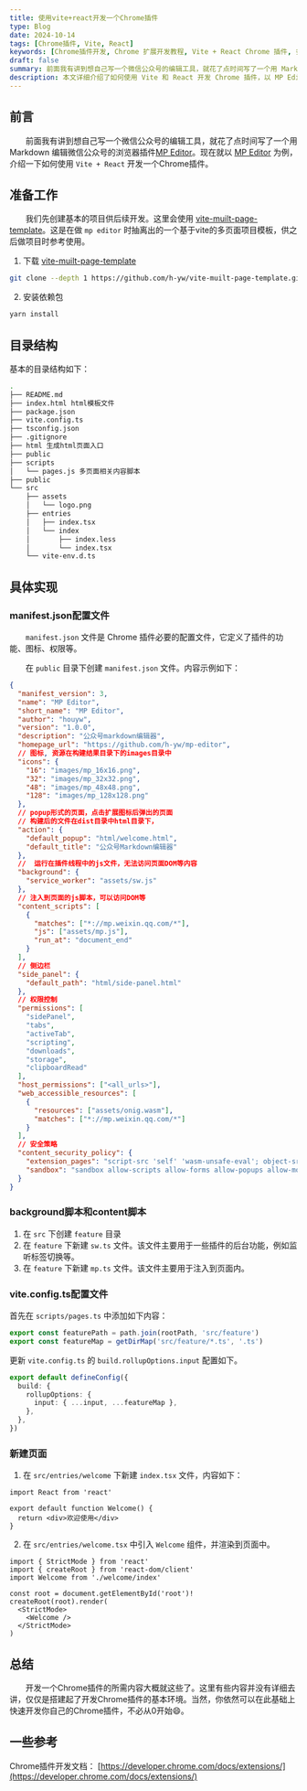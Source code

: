 ```yaml
---
title: 使用vite+react开发一个Chrome插件
type: Blog
date: 2024-10-14
tags: [Chrome插件, Vite, React]
keywords: [Chrome插件开发, Chrome 扩展开发教程, Vite + React Chrome 插件, 多页面 Vite 项目]
draft: false
summary: 前面我有讲到想自己写一个微信公众号的编辑工具，就花了点时间写了一个用 Markdown 编辑微信公众号的浏览器插件 MP Editor。现在就以 MP Editor 为例，介绍一下如何使用 Vite + React 开发一个Chrome插件。
description: 本文详细介绍了如何使用 Vite 和 React 开发 Chrome 插件，以 MP Editor 为例，讲解从初始化项目到配置 manifest.json 文件的完整流程。你将学会搭建多页面结构、编写 background 和 content 脚本、实现基本页面交互。文中提供了完整的代码示例和目录结构，让你无需从零开始即可高效开发属于自己的 Chrome 扩展插件。
---
```

## 前言

&emsp;&emsp;前面我有讲到想自己写一个微信公众号的编辑工具，就花了点时间写了一个用 Markdown 编辑微信公众号的浏览器插件[MP Editor](https://github.com/h-yw/mp-editor)。现在就以 [MP Editor](https://github.com/h-yw/mp-editor) 为例，介绍一下如何使用 `Vite + React` 开发一个Chrome插件。

<TOCInline toc={props.toc} exclude="Overview" toHeading={3} />

## 准备工作

&emsp;&emsp;我们先创建基本的项目供后续开发。这里会使用 [vite-muilt-page-template](https://github.com/h-yw/vite-muilt-page-template.git)。这是在做 `mp editor` 时抽离出的一个基于vite的多页面项目模板，供之后做项目时参考使用。

1. 下载 [vite-muilt-page-template](https://github.com/h-yw/vite-muilt-page-template.git)

```bash
git clone --depth 1 https://github.com/h-yw/vite-muilt-page-template.git  chrome-extension-template
```

2. 安装依赖包

```bash
yarn install
```

## 目录结构

基本的目录结构如下：

```bash
.
├── README.md
├── index.html html模板文件
├── package.json
├── vite.config.ts
├── tsconfig.json
├── .gitignore
├── html 生成html页面入口
├── public
├── scripts
│   └── pages.js 多页面相关内容脚本
├── public
└── src
    ├── assets
    │   └── logo.png
    ├── entries
    │   ├── index.tsx
    │   └── index
    │       ├── index.less
    │       └── index.tsx
    └── vite-env.d.ts

```

## 具体实现

### manifest.json配置文件

&emsp;&emsp;`manifest.json` 文件是 Chrome 插件必要的配置文件，它定义了插件的功能、图标、权限等。

&emsp;&emsp;在 `public` 目录下创建 `manifest.json` 文件。内容示例如下：

```json
{
  "manifest_version": 3,
  "name": "MP Editor",
  "short_name": "MP Editor",
  "author": "houyw",
  "version": "1.0.0",
  "description": "公众号markdown编辑器",
  "homepage_url": "https://github.com/h-yw/mp-editor",
  // 图标, 资源在构建结果目录下的images目录中
  "icons": {
    "16": "images/mp_16x16.png",
    "32": "images/mp_32x32.png",
    "48": "images/mp_48x48.png",
    "128": "images/mp_128x128.png"
  },
  // popup形式的页面，点击扩展图标后弹出的页面
  // 构建后的文件在dist目录中html目录下，
  "action": {
    "default_popup": "html/welcome.html",
    "default_title": "公众号Markdown编辑器"
  },
  //  运行在插件线程中的js文件，无法访问页面DOM等内容
  "background": {
    "service_worker": "assets/sw.js"
  },
  // 注入到页面的js脚本，可以访问DOM等
  "content_scripts": [
    {
      "matches": ["*://mp.weixin.qq.com/*"],
      "js": ["assets/mp.js"],
      "run_at": "document_end"
    }
  ],
  // 侧边栏
  "side_panel": {
    "default_path": "html/side-panel.html"
  },
  // 权限控制
  "permissions": [
    "sidePanel",
    "tabs",
    "activeTab",
    "scripting",
    "downloads",
    "storage",
    "clipboardRead"
  ],
  "host_permissions": ["<all_urls>"],
  "web_accessible_resources": [
    {
      "resources": ["assets/onig.wasm"],
      "matches": ["*://mp.weixin.qq.com/*"]
    }
  ],
  // 安全策略
  "content_security_policy": {
    "extension_pages": "script-src 'self' 'wasm-unsafe-eval'; object-src 'self';",
    "sandbox": "sandbox allow-scripts allow-forms allow-popups allow-modals; script-src 'self' 'unsafe-inline' 'unsafe-eval'; child-src 'self';"
  }
}
```

### background脚本和content脚本

1. 在 `src` 下创建 `feature` 目录
2. 在 `feature` 下新建 `sw.ts` 文件。该文件主要用于一些插件的后台功能，例如监听标签切换等。
3. 在 `feature` 下新建 `mp.ts` 文件。该文件主要用于注入到页面内。

### vite.config.ts配置文件

首先在 `scripts/pages.ts` 中添加如下内容：

```ts
export const featurePath = path.join(rootPath, 'src/feature')
export const featureMap = getDirMap('src/feature/*.ts', '.ts')
```

更新 `vite.config.ts` 的 `build.rollupOptions.input` 配置如下。

```ts
export default defineConfig({
  build: {
    rollupOptions: {
      input: { ...input, ...featureMap },
    },
  },
})
```

### 新建页面

1. 在 `src/entries/welcome` 下新建 `index.tsx` 文件，内容如下：

```tsx
import React from 'react'

export default function Welcome() {
  return <div>欢迎使用</div>
}
```

2. 在 `src/entries/welcome.tsx` 中引入 `Welcome` 组件，并渲染到页面中。

```tsx
import { StrictMode } from 'react'
import { createRoot } from 'react-dom/client'
import Welcome from './welcome/index'

const root = document.getElementById('root')!
createRoot(root).render(
  <StrictMode>
    <Welcome />
  </StrictMode>
)
```

## 总结

&emsp;&emsp;开发一个Chrome插件的所需内容大概就这些了。这里有些内容并没有详细去讲，仅仅是搭建起了开发Chrome插件的基本环境。当然，你依然可以在此基础上快速开发你自己的Chrome插件，不必从0开始😄。

## 一些参考

Chrome插件开发文档： [https://developer.chrome.com/docs/extensions/](https://developer.chrome.com/docs/extensions/)
